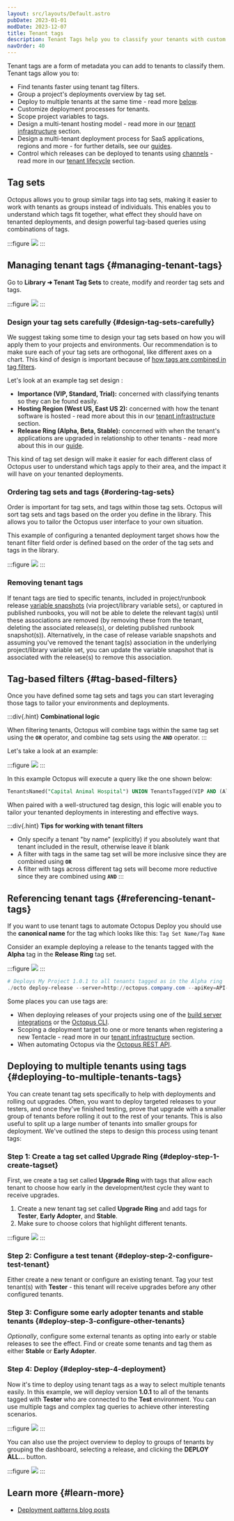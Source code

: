 ```yaml
---
layout: src/layouts/Default.astro
pubDate: 2023-01-01
modDate: 2023-12-07
title: Tenant tags
description: Tenant Tags help you to classify your tenants with custom tags so you can tailor your tenanted deployments accordingly.
navOrder: 40
---
```


Tenant tags are a form of metadata you can add to tenants to classify them. Tenant tags allow you to:

- Find tenants faster using tenant tag filters.
- Group a project's deployments overview by tag set.
- Deploy to multiple tenants at the same time - read more [below](#deploying-to-multiple-tenants-tags).
- Customize deployment processes for tenants.
- Scope project variables to tags.
- Design a multi-tenant hosting model - read more in our [tenant infrastructure](/docs/tenants/tenant-infrastructure) section.
- Design a multi-tenant deployment process for SaaS applications, regions and more - for further details, see our [guides](/docs/tenants/guides/#guides).
- Control which releases can be deployed to tenants using [channels](/docs/releases/channels/) - read more in our [tenant lifecycle](/docs/tenants/tenant-lifecycles) section.

## Tag sets

Octopus allows you to group similar tags into tag sets, making it easier to work with tenants as groups instead of individuals. This enables you to understand which tags fit together, what effect they should have on tenanted deployments, and design powerful tag-based queries using combinations of tags.

:::figure
![](/docs/tenants/images/tag-sets.png)
:::

## Managing tenant tags {#managing-tenant-tags}

Go to **Library ➜ Tenant Tag Sets** to create, modify and reorder tag sets and tags.

:::figure
![](/docs/tenants/images/tenant-importance.png)
:::


### Design your tag sets carefully {#design-tag-sets-carefully}

We suggest taking some time to design your tag sets based on how you will apply them to your projects and environments. Our recommendation is to make sure each of your tag sets are orthogonal, like different axes on a chart. This kind of design is important because of [how tags are combined in tag filters](#tag-based-filters).

Let's look at an example tag set design :

- **Importance (VIP, Standard, Trial):** concerned with classifying tenants so they can be found easily.
- **Hosting Region (West US, East US 2):** concerned with how the tenant software is hosted - read more about this in our [tenant infrastructure](/docs/tenants/tenant-infrastructure) section.
- **Release Ring (Alpha, Beta, Stable):** concerned with when the tenant's applications are upgraded in relationship to other tenants - read more about this in our [guide](/docs/tenants/guides/multi-tenant-region/deploying-to-release-ring).

This kind of tag set design will make it easier for each different class of Octopus user to understand which tags apply to their area, and the impact it will have on your tenanted deployments.

### Ordering tag sets and tags {#ordering-tag-sets}

Order is important for tag sets, and tags within those tag sets. Octopus will sort tag sets and tags based on the order you define in the library. This allows you to tailor the Octopus user interface to your own situation.

This example of configuring a tenanted deployment target shows how the tenant filter field order is defined based on the order of the tag sets and tags in the library.

:::figure
![](/docs/tenants/images/tag-set-order.png)
:::

### Removing tenant tags

If tenant tags are tied to specific tenants, included in project/runbook release [variable snapshots](/docs/releases#variable-snapshot) (via project/library variable sets), or captured in published runbooks, you will not be able to delete the relevant tag(s) until these associations are removed (by removing these from the tenant, deleting the associated release(s), or deleting published runbook snapshot(s)). Alternatively, in the case of release variable snapshots and assuming you've removed the tenant tag(s) association in the underlying project/library variable set, you can update the variable snapshot that is associated with the release(s) to remove this association.

## Tag-based filters {#tag-based-filters}

Once you have defined some tag sets and tags you can start leveraging those tags to tailor your environments and deployments.

:::div{.hint}
**Combinational logic**

When filtering tenants, Octopus will combine tags within the same tag set using the **`OR`** operator, and combine tag sets using the **`AND`** operator.
:::

Let's take a look at an example:

:::figure
![](/docs/tenants/images/tag-based-filters.png)
:::

In this example Octopus will execute a query like the one shown below:

```sql
TenantsNamed("Capital Animal Hospital") UNION TenantsTagged(VIP AND (Alpha OR Beta))
```

When paired with a well-structured tag design, this logic will enable you to tailor your tenanted deployments in interesting and effective ways.

:::div{.hint}
**Tips for working with tenant filters**

- Only specify a tenant "by name" (explicitly) if you absolutely want that tenant included in the result, otherwise leave it blank
- A filter with tags in the same tag set will be more inclusive since they are combined using **`OR`**
- A filter with tags across different tag sets will become more reductive since they are combined using **`AND`**
:::

## Referencing tenant tags {#referencing-tenant-tags}

If you want to use tenant tags to automate Octopus Deploy you should use the **canonical name** for the tag which looks like this: `Tag Set Name/Tag Name`

Consider an example deploying a release to the tenants tagged with the **Alpha** tag in the **Release Ring** tag set.

:::figure
![](/docs/tenants/images/release-ring.png)
:::

```powershell
# Deploys My Project 1.0.1 to all tenants tagged as in the Alpha ring
./octo deploy-release --server=http://octopus.company.com --apiKey=API-1234567890123456 --project="My Project" --version="1.0.1" --tenantTag="Release ring/Alpha"
```

Some places you can use tags are:

- When deploying releases of your projects using one of the [build server integrations](/docs/octopus-rest-api/) or the [Octopus CLI](/docs/octopus-rest-api/octopus-cli/deploy-release).
- Scoping a deployment target to one or more tenants when registering a new Tentacle - read more in our [tenant infrastructure](/docs/tenants/tenant-infrastructure) section.
- When automating Octopus via the [Octopus REST API](/docs/octopus-rest-api).

## Deploying to multiple tenants using tags {#deploying-to-multiple-tenants-tags}

You can create tenant tag sets specifically to help with deployments and rolling out upgrades. Often, you want to deploy targeted releases to your testers, and once they've finished testing, prove that upgrade with a smaller group of tenants before rolling it out to the rest of your tenants. This is also useful to split up a large number of tenants into smaller groups for deployment. We've outlined the steps to design this process using tenant tags:

### Step 1: Create a tag set called Upgrade Ring {#deploy-step-1-create-tagset}

First, we create a tag set called **Upgrade Ring** with tags that allow each tenant to choose how early in the development/test cycle they want to receive upgrades.

1. Create a new tenant tag set called **Upgrade Ring** and add tags for **Tester**, **Early Adopter**, and **Stable**.
2. Make sure to choose colors that highlight different tenants.

:::figure
![](/docs/tenants/images/multi-tenant-upgrade-ring.png)
:::

### Step 2: Configure a test tenant {#deploy-step-2-configure-test-tenant}

Either create a new tenant or configure an existing tenant. Tag your test tenant(s) with **Tester** - this tenant will receive upgrades before any other configured tenants.

### Step 3: Configure some early adopter tenants and stable tenants {#deploy-step-3-configure-other-tenants}

*Optionally*, configure some external tenants as opting into early or stable releases to see the effect. Find or create some tenants and tag them as either **Stable** or **Early Adopter**.

### Step 4: Deploy {#deploy-step-4-deployment}

Now it's time to deploy using tenant tags as a way to select multiple tenants easily. In this example, we will deploy version **1.0.1** to all of the tenants tagged with **Tester** who are connected to the **Test** environment. You can use multiple tags and complex tag queries to achieve other interesting scenarios.

:::figure
![](/docs/tenants/images/multi-tenant-deploy-test.png)
:::

You can also use the project overview to deploy to groups of tenants by grouping the dashboard, selecting a release, and clicking the **DEPLOY ALL...** button.

:::figure
![](/docs/tenants/images/multi-tenant-deploy-all.png)
:::

## Learn more {#learn-more}

- [Deployment patterns blog posts](https://octopus.com/blog/tag/Deployment%20Patterns)
